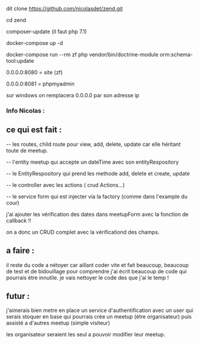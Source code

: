 

dit clone https://github.com/nicolasdet/zend.git

cd zend

composer-update   (il faut php 7.1)

docker-compose up -d

docker-compose run --rm zf php vendor/bin/doctrine-module orm:schema-tool:update



0.0.0.0:8080 = site (zf)

0.0.0.0:8081 = phpmyadmin 

sur windows on remplacera 0.0.0.0 par son adresse ip 



### Info Nicolas :

## ce qui est fait :


-- les routes, child route pour view, add, delete, update
car elle héritant toute de meetup. 

-- l'entity meetup qui accepte un dateTime avec son entityRespository

-- le EntityRespository qui prend les methode add, delete et create, update 


-- le controller avec les actions ( crud Actions...)

-- le service form qui est injecter via la factory (comme dans l'example du cour)

j'ai ajouter les vérification des dates dans meetupForm avec la fonction de callback !!


on a donc un CRUD complet avec la vérificationd des champs. 

## a faire :

il reste du code a nétoyer car aillant coder vite et fait beaucoup, beaucoup  de test et de bidouillage pour comprendre j'ai écrit beaucoup de code qui pourrais étre innutile. je vais nettoyer le code des que j'ai le temp !


## futur : 

j'aimerais bien metre en place un service d'authentification avec un user qui serais stoquer en base qui pourrais crée un meetup (étre organisateur)
puis assisté a d'autres meetup (simple visiteur)

les organisateur seraient les seul a pouvoir modifier leur meetup. 

